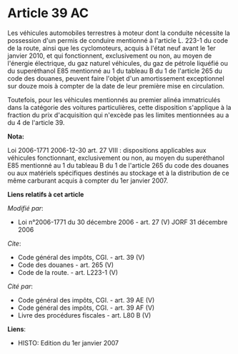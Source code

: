 # Article 39 AC

Les véhicules automobiles terrestres à moteur dont la conduite nécessite la possession d'un permis de conduire mentionné à
l'article L. 223-1 du code de la route, ainsi que les cyclomoteurs, acquis à l'état neuf avant le 1er janvier 2010, et qui
fonctionnent, exclusivement ou non, au moyen de l'énergie électrique, du gaz naturel véhicules, du gaz de pétrole liquéfié ou
du superéthanol E85 mentionné au 1 du tableau B du 1 de l'article 265 du code des douanes, peuvent faire l'objet d'un
amortissement exceptionnel sur douze mois à compter de la date de leur première mise en circulation. 

Toutefois, pour les véhicules mentionnés au premier alinéa immatriculés dans la catégorie des voitures particulières, cette
disposition s'applique à la fraction du prix d'acquisition qui n'excède pas les limites mentionnées au a du 4 de l'article
39.

**Nota:**

Loi 2006-1771 2006-12-30 art. 27 VIII : dispositions applicables aux véhicules fonctionnant, exclusivement ou non, au moyen
du superéthanol E85 mentionné au 1 du tableau B du 1 de l'article 265 du code des douanes ou aux matériels spécifiques
destinés au stockage et à la distribution de ce même carburant acquis à compter du 1er janvier 2007.

**Liens relatifs à cet article**

_Modifié par_:

  - Loi n°2006-1771 du 30 décembre 2006 - art. 27 (V) JORF 31 décembre 2006

_Cite_:

  - Code général des impôts, CGI. - art. 39 (V)
  - Code des douanes - art. 265 (V)
  - Code de la route. - art. L223-1 (V)

_Cité par_:

  - Code général des impôts, CGI. - art. 39 AE (V)
  - Code général des impôts, CGI. - art. 39 AF (V)
  - Livre des procédures fiscales - art. L80 B (V)

**Liens**:

  - HISTO: Edition du 1er janvier 2007
